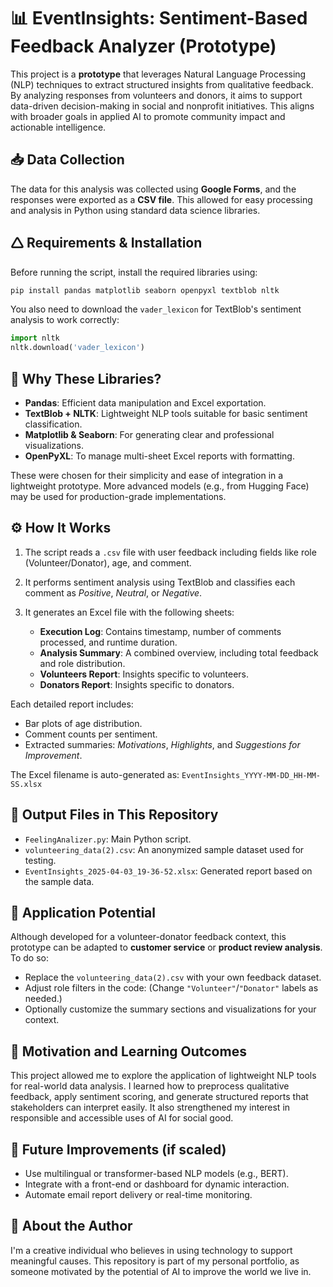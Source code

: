 # 📊 EventInsights: Sentiment-Based Feedback Analyzer (Prototype)

This project is a **prototype** that leverages Natural Language Processing (NLP) techniques to extract structured insights from qualitative feedback. By analyzing responses from volunteers and donors, it aims to support data-driven decision-making in social and nonprofit initiatives. This aligns with broader goals in applied AI to promote community impact and actionable intelligence.

## 📥 Data Collection  
The data for this analysis was collected using **Google Forms**, and the responses were exported as a **CSV file**. This allowed for easy processing and analysis in Python using standard data science libraries.

## 🛆 Requirements & Installation

Before running the script, install the required libraries using:

```bash
pip install pandas matplotlib seaborn openpyxl textblob nltk
```

You also need to download the `vader_lexicon` for TextBlob's sentiment analysis to work correctly:

```python
import nltk
nltk.download('vader_lexicon')
```

## 🧠 Why These Libraries?

* **Pandas**: Efficient data manipulation and Excel exportation.
* **TextBlob + NLTK**: Lightweight NLP tools suitable for basic sentiment classification.
* **Matplotlib & Seaborn**: For generating clear and professional visualizations.
* **OpenPyXL**: To manage multi-sheet Excel reports with formatting.

These were chosen for their simplicity and ease of integration in a lightweight prototype. More advanced models (e.g., from Hugging Face) may be used for production-grade implementations.

## ⚙️ How It Works

1. The script reads a `.csv` file with user feedback including fields like role (Volunteer/Donator), age, and comment.
2. It performs sentiment analysis using TextBlob and classifies each comment as *Positive*, *Neutral*, or *Negative*.
3. It generates an Excel file with the following sheets:

   * **Execution Log**: Contains timestamp, number of comments processed, and runtime duration.
   * **Analysis Summary**: A combined overview, including total feedback and role distribution.
   * **Volunteers Report**: Insights specific to volunteers.
   * **Donators Report**: Insights specific to donators.

Each detailed report includes:

* Bar plots of age distribution.
* Comment counts per sentiment.
* Extracted summaries: *Motivations*, *Highlights*, and *Suggestions for Improvement*.

The Excel filename is auto-generated as:
`EventInsights_YYYY-MM-DD_HH-MM-SS.xlsx`

## 📝 Output Files in This Repository

* `FeelingAnalizer.py`: Main Python script.
* `volunteering_data(2).csv`: An anonymized sample dataset used for testing.
* `EventInsights_2025-04-03_19-36-52.xlsx`: Generated report based on the sample data.

## 💼 Application Potential

Although developed for a volunteer-donator feedback context, this prototype can be adapted to **customer service** or **product review analysis**. To do so:

* Replace the `volunteering_data(2).csv` with your own feedback dataset.
* Adjust role filters in the code:
  (Change `"Volunteer"`/`"Donator"` labels as needed.)
* Optionally customize the summary sections and visualizations for your context.

## 🎯 Motivation and Learning Outcomes

This project allowed me to explore the application of lightweight NLP tools for real-world data analysis. I learned how to preprocess qualitative feedback, apply sentiment scoring, and generate structured reports that stakeholders can interpret easily. It also strengthened my interest in responsible and accessible uses of AI for social good.

## 🚀 Future Improvements (if scaled)

* Use multilingual or transformer-based NLP models (e.g., BERT).
* Integrate with a front-end or dashboard for dynamic interaction.
* Automate email report delivery or real-time monitoring.

## 👤 About the Author
I'm a creative individual who believes in using technology to support meaningful causes. This repository is part of my personal portfolio, as someone motivated by the potential of AI to improve the world we live in.
